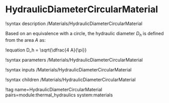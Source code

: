 # HydraulicDiameterCircularMaterial

!syntax description /Materials/HydraulicDiameterCircularMaterial

Based on an equivalence with a circle, the hydraulic diameter $D_h$ is defined from the area $A$ as:

!equation
D_h = \sqrt{\dfrac{4 A}{\pi}}

!syntax parameters /Materials/HydraulicDiameterCircularMaterial

!syntax inputs /Materials/HydraulicDiameterCircularMaterial

!syntax children /Materials/HydraulicDiameterCircularMaterial

!tag name=HydraulicDiameterCircularMaterial pairs=module:thermal_hydraulics system:materials
